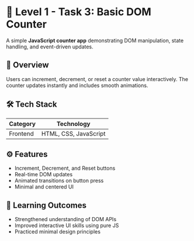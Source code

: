 # 🔢 Level 1 - Task 3: Basic DOM Counter

A simple **JavaScript counter app** demonstrating DOM manipulation, state handling, and event-driven updates.

## 🚀 Overview
Users can increment, decrement, or reset a counter value interactively. The counter updates instantly and includes smooth animations.

## 🛠️ Tech Stack
| Category | Technology |
|-----------|-------------|
| Frontend | HTML, CSS, JavaScript |

## ⚙️ Features
- Increment, Decrement, and Reset buttons
- Real-time DOM updates
- Animated transitions on button press
- Minimal and centered UI

## 🧠 Learning Outcomes
- Strengthened understanding of DOM APIs
- Improved interactive UI skills using pure JS
- Practiced minimal design principles
